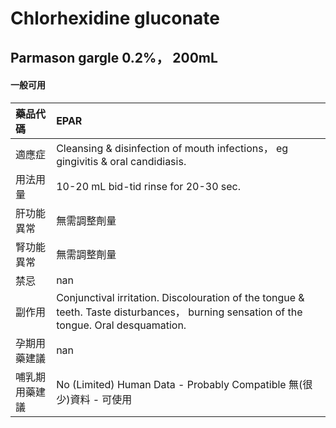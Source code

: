 # Chlorhexidine gluconate

## Parmason gargle 0.2%， 200mL

#### 一般可用

| 藥品代碼       | EPAR                                                                                                                                    |
|:---------------|:----------------------------------------------------------------------------------------------------------------------------------------|
| 適應症         | Cleansing & disinfection of mouth infections， eg gingivitis & oral candidiasis.                                                        |
| 用法用量       | 10-20 mL bid-tid rinse for 20-30 sec.                                                                                                   |
| 肝功能異常     | 無需調整劑量                                                                                                                            |
| 腎功能異常     | 無需調整劑量                                                                                                                            |
| 禁忌           | nan                                                                                                                                     |
| 副作用         | Conjunctival irritation. Discolouration of the tongue & teeth. Taste disturbances， burning sensation of the tongue. Oral desquamation. |
| 孕期用藥建議   | nan                                                                                                                                     |
| 哺乳期用藥建議 | No (Limited) Human Data - Probably Compatible 無(很少)資料 - 可使用                                                                     |

